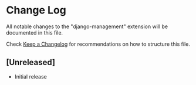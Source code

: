 # Change Log

All notable changes to the "django-management" extension will be documented in this file.

Check [Keep a Changelog](http://keepachangelog.com/) for recommendations on how to structure this file.

## [Unreleased]

- Initial release
